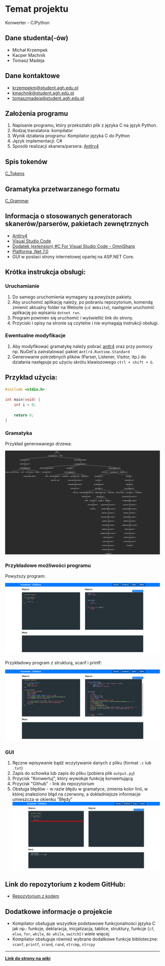 # Temat projektu

 Konwerter - C/Python

## Dane studenta(-ów)
- Michał Krzempek
- Kacper Machnik
- Tomasz Madeja

## Dane kontaktowe
- krzempekm@student.agh.edu.pl
- kmachnik@student.agh.edu.pl
- tomaszmadeja@student.agh.edu.pl

## Założenia programu
1. Napisanie programu, który przekształci plik z języka C na język Python.
2. Rodzaj translatora: kompilator
3. Wynik działania programu: Kompilator języka C do Python
4. Język implementacji: C#
5. Sposób realizacji skanera/parsera: [Antlrv4](https://www.antlr.org/)

## Spis tokenów
[C_Tokens](https://github.com/miskrz/TKiK-C-to-Python/blob/main/Grammars/C_Tokens.g4)

## Gramatyka przetwarzanego formatu
[C_Grammar](https://github.com/miskrz/TKiK-C-to-Python/blob/main/Grammars/C_Grammar.g4)

## Informacja o stosowanych generatorach skanerów/parserów, pakietach zewnętrznych
- [Antlrv4](https://www.antlr.org/download.html)
- [Visual Studio Code](https://code.visualstudio.com/)
- [Dodatek (extension) #C For Visual Studio Code - OmniSharp](https://marketplace.visualstudio.com/items?itemName=ms-dotnettools.csharp)
- [Platforma .Net 7.0](https://dotnet.microsoft.com/en-us/download/dotnet/7.0)
- GUI w postaci strony internetowej opartej na ASP.NET Core.
## Krótka instrukcja obsługi:
### Uruchamianie
1. Do samego uruchomienia wymagany są powyższe pakiety.
2. Aby uruchomić aplikację należy, po pobraniu repozytorium, komendą zmienić aktualny folder na Website (`cd Website`), następnie uruchomić aplikację po wpisaniu `dotnet run`.
3. Program powinien się uruchomić i wyświetlić link do strony.
4. Przyciski i opisy na stronie są czytelne i nie wymagają instrukcji obsługi.

### Ewentualne modyfikacje
1. Aby modyfikować gramatykę należy pobrać [antlr4](https://github.com/antlr/antlr4/blob/master/doc/getting-started.md#installation) oraz przy pomocy np. NuGet'a zainstalować pakiet `Antlr4.Runtime.Standard`
2. Generowanie potrzebnych plików (Parser, Listener, Visitor, itp.) do działania następuje po użyciu skrótu klawiszowego `ctrl + shift + G`.
## Przykład użycia:
```c
#include <stdio.h>

int main(void) {
    int i = 0;
    
    return 0;
}
```
### Gramatyka
Przykład generowanego drzewa:

![Parse Tree Example](/Resources/parseTreeDarkBackground.png)
### Przykładowe możliwości programu
Powyższy program:

![simpletest](/Resources/simpletest.png)

Przykładowy program z strukturą, scanf i printf:

![advancedtest](/Resources/advancedtest.png)


### GUI 
1. Ręczne wpisywanie bądź wczytywanie danych z pliku (format `.c` lub `.txt`)
2. Zapis do schowka lub zapis do pliku (pobiera plik `output.py`)
3. Przycisk "Konwertuj", który wywołuje funkcję konwertującą
4. Przycisk "Github" - link do repozytorium
5. Obsługa błędów - w razie błędu w gramatyce, zmienia kolor linii, w której znaleziono błąd na czerwony, a dokładniejsze informacje umieszcza w okienku "Błędy" 
![error](/Resources/error.png)
## Link do repozytorium z kodem GitHub:
- [Repozytorium z kodem](https://github.com/miskrz/TKiK-C-to-Python/)
## Dodatkowe informacje o projekcie
- Kompilator obsługuje wszystkie podstawowe funkcjonalności języka C jak np.: funkcje, deklaracja, inicjalizacja, tablice, struktury, funkcje (`if`, `else`, `for`, `while`, `do while`, `switch`) i wiele więcej
- Kompilator obsługuje również wybrane dodatkowe funkcje biblioteczne: `scanf`, `printf`, `srand`, `rand`, `strcmp`, `strcpy`

---

[**Link do strony na wiki**](https://home.agh.edu.pl/~jpi/dokuwiki/doku.php?id=dydaktyka:kompilatory:2024:projekty:temat6)
